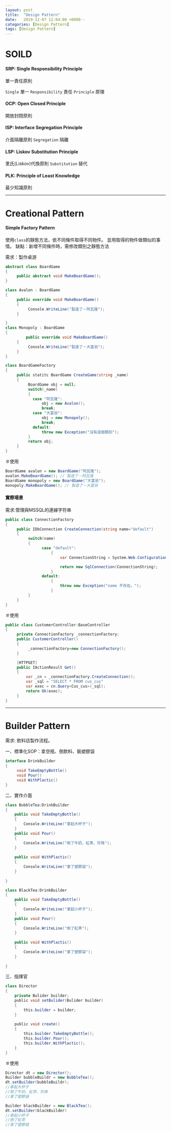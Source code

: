 ```yaml
---
layout: post
title:  "Design Pattern"
date:   2019-12-07 12:04:08 +0800--
categories: [Design Pattern]
tags: [Design Pattern]  
---
```


# SOILD

#### SRP: Single Responsibility Principle
單一責任原則

`Single` 單一
`Responsibility` 責任
`Principle` 原理
#### OCP: Open Closed Principle

開放封閉原則

#### ISP: Interface Segregation Principle
介面隔離原則
`Segregation` 隔離

#### LSP: Liskov Substitution Principle

里氏(Liskov)代換原則 
`Substitution` 替代

#### PLK: Principle of Least Knowledge

最少知識原則

---

# Creational Pattern

#### Simple Factory Pattern
使用`class`的靜態方法，依不同條件取得不同物件。
並用取得的物件做類似的事情。
缺點：新增不同條件時，需修改類別之靜態方法


需求：製作桌游

```c#
abstract class BoardGame
{
     public abstract void MakeBoardGame();
}
```

```c#
class Avalon : BoardGame
{
     public override void MakeBoardGame()
     {
          Console.WriteLine("製造了－阿瓦隆");
     }

}
class Monopoly : BoardGame
{
         public override void MakeBoardGame()
     {
          Console.WriteLine("製造了－大富翁");
     } 
}

class BoardGameFactory
{
     public statitc BoardGame CreateGame(string _name)
     {
          BoardGame obj = null;
          switch(_name)
          {
            case "阿瓦隆":
                obj = new Avalon();
                break;
            case "大富翁":
                obj = new Monopoly();
                break;
            default:
                throw new Exception("沒有這個類別");
          }
          return obj;
     }
}

```

＃使用
```c#
BoardGame avalon = new BoardGame("阿瓦隆");
avalon.MakeBoardGame(); // 製造了－阿瓦隆
BoardGame monopoly = new BoardGame("大富翁");
monopoly.MakeBoardGame(); // 製造了－大富翁
```

#### 實際場景

需求:管理與MSSQL的連線字符串

```c#
public class ConnectionFactory
{
     public IDbConnection CreateConnection(string name="default")
     {
          switch(name)
          {
                case "default":
                    {
                        var ConnectionString = System.Web.Configuration.WebConfigurationManager.ConnectionStrings["SQLConnectionString"].ConnectionString;

                        return new SqlConnection(ConnectionString);
                    }
                default:
                    {
                        throw new Exception("name 不存在。");
                    }
          }
     }
}
```

＃使用
```c#
public class CustomerController:BaseController
{
     private ConnectionFactory _connectionFactory;
     public CustomerController()
     {
          _connectionFactory=new ConnectionFactory();
     }

     [HTTPGET]
     public IActionResult Get()
     {
         var _cn = _connectionFactory.CreateConnection();
         var _sql = "SELECT * FROM cus_cus"
         var exec = cn.Query<Cus_cus>(_sql);
         return Ok(exec);
     }
}
```

---
# Builder Pattern

需求: 飲料店製作流程。

一、標準化SOP：拿空瓶、倒飲料、裝塑膠袋
```c#
interface DrinkBuilder
{
     void TakeEmptyBottle()
     void Pour()
     void WithPlactic()
}
```
二、實作介面
```c# 
class BubbleTea:DrinkBuilder
{
    public void TakeEmptyBottle()
    {
        Console.WriteLine("拿起大杯子");
    }
    public void Pour()
    {
        Console.WriteLine("倒了牛奶、紅茶、珍珠");
    }
 
    public void WithPlactic()
    {
        Console.WriteLine("拿了塑膠袋");
    }
 
}

class BlackTea:DrinkBuilder
{
    public void TakeEmptyBottle()
    {
        Console.WriteLine("拿起小杯子");
    }
    public void Pour()
    {
        Console.WriteLine("倒了紅茶");
    }
 
    public void WithPlactic()
    {
        Console.WriteLine("拿了塑膠袋");
    }
 
}
```
三、指揮官
```c#
class Director
{
    private Bulider builder;
    public void setBulider(Bulider builder)
    {
        this.builder = builder;
    }
 
    public void create()
    {
        this.builder.TakeEmptyBottle();
        this.builder.Pour();
        this.builder.WithPlactic();
    }
}
```

＃使用
```c#
Director dt = new Director();
Builder bubbleBuildr = new BubbleTea();
dt.setBuilder(bubbleBuildr);
//拿起大杯子
//倒了牛奶、紅茶、珍珠
//拿了塑膠袋

Builder blackBuilder = new BlackTea();
dt.setBuilder(blackBuilder)
//拿起小杯子
//倒了紅茶
//拿了塑膠袋
 
```